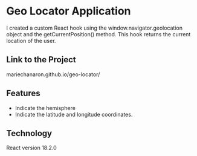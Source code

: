 # Geo Locator Application

I created a custom React hook using the window.navigator.geolocation object and the getCurrentPosition() method.
This hook returns the current location of the user.

## Link to the Project
mariechanaron.github.io/geo-locator/

## Features
- Indicate the hemisphere
- Indicate the latitude and longitude coordinates.

## Technology
React version 18.2.0